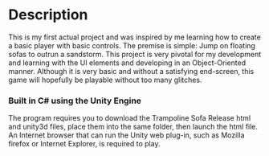 # Description
This is my first actual project and was inspired by me learning how to create a basic player with basic controls. The premise is simple: Jump on floating sofas to outrun a sandstorm. This project is very pivotal for my development and learning with the UI elements and developing in an Object-Oriented manner. Although it is very basic and without a satisfying end-screen, this game will hopefully be playable without too many glitches.

### Built in C# using the Unity Engine
The program requires you to download the Trampoline Sofa Release html and unity3d files, place them into the same folder, then launch the html file. An Internet browser that can run the Unity web plug-in, such as Mozilla firefox or Internet Explorer, is required to play.
